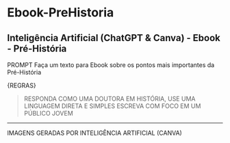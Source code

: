 # Ebook-PreHistoria
Inteligência Artificial (ChatGPT &amp; Canva) - Ebook - Pré-História
------------------------------------------
PROMPT
Faça um texto para Ebook sobre os pontos mais importantes da Pré-História

{REGRAS}
>RESPONDA COMO UMA DOUTORA EM HISTÓRIA, 
>USE UMA LINGUAGEM DIRETA E SIMPLES
>ESCREVA COM FOCO EM UM PÚBLICO JOVEM
------------------------------------------
IMAGENS GERADAS POR INTELIGÊNCIA ARTIFICIAL (CANVA)
